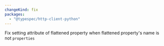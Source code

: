 ```yaml
---
changeKind: fix
packages:
  - "@typespec/http-client-python"
---
```


Fix setting attribute of flattened property when flattened property's name is not `properties`